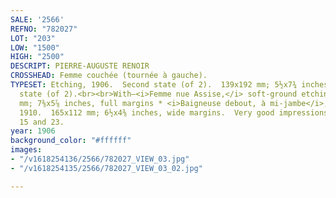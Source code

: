 ```yaml
---
SALE: '2566'
REFNO: "782027"
LOT: "203"
LOW: "1500"
HIGH: "2500"
DESCRIPT: PIERRE-AUGUSTE RENOIR
CROSSHEAD: Femme couchée (tournée à gauche).
TYPESET: Etching, 1906.  Second state (of 2).  139x192 mm; 5½x7¾ inches, full margins.  Second
  state (of 2).<br><br>With—<i>Femme nue Assise,</i> soft-ground etching, 1906.   188x149
  mm; 7⅜x5⅞ inches, full margins * <i>Baigneuse debout, à mi-jambe</i>, etching, circa
  1910.  165x112 mm; 6½x4⅜ inches, wide margins.  Very good impressions.  Delteil  12,
  15 and 23.
year: 1906
background_color: "#ffffff"
images:
- "/v1618254136/2566/782027_VIEW_03.jpg"
- "/v1618254135/2566/782027_VIEW_03_02.jpg"

---
```


